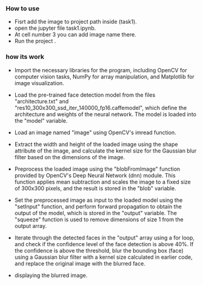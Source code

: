 ### How to use 

- Fisrt add the image to project path inside (task1).
- open the jupyter file task1.ipynb.
- At cell number 3 you can add image name there.
- Run the project .

### how its work 

- Import the necessary libraries for the program, including OpenCV for computer vision tasks, NumPy for array manipulation, and Matplotlib for image visualization.

- Load the pre-trained face detection model from the files "architecture.txt" and "res10_300x300_ssd_iter_140000_fp16.caffemodel", which define the architecture and weights of the neural network. The model is loaded into the "model" variable.

- Load an image named "image" using OpenCV's imread function.

- Extract the width and height of the loaded image using the shape attribute of the image, and calculate the kernel size for the Gaussian blur filter based on the dimensions of the image.

- Preprocess the loaded image using the "blobFromImage" function provided by OpenCV's Deep Neural Network (dnn) module. This function applies mean subtraction and scales the image to a fixed size of 300x300 pixels, and the result is stored in the "blob" variable.

- Set the preprocessed image as input to the loaded model using the "setInput" function, and perform forward propagation to obtain the output of the model, which is stored in the "output" variable. The "squeeze" function is used to remove dimensions of size 1 from the output array.

- Iterate through the detected faces in the "output" array using a for loop, and check if the confidence level of the face detection is above 40%. If the confidence is above the threshold, blur the bounding box (face) using a Gaussian blur filter with a kernel size calculated in earlier code, and replace the original image with the blurred face.

- displaying the blurred image.


